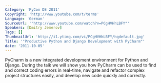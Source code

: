 ```yaml
---
Category: 'PyCon DE 2011'
Copyright: 'http://www.youtube.com/t/terms'
Language: 'German'
SourceUrl: '"http://www.youtube.com/watch?v=PCgHVHhLBFY"'
Speakers: [Dmitry Jemerov]
Tags: []
ThumbnailUrl: 'http://i1.ytimg.com/vi/PCgHVHhLBFY/hqdefault.jpg'
Title: '"Productive Python and Django Development with PyCharm"'
date: '2011-10-05'
---
```

PyCharm is a new integrated development environment for Python and Django. During the talk we will show you how PyCharm can be used to find and correct coding errors in real-time, navigate and refactor complex project structures easily, and develop new code quickly and correctly.